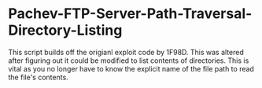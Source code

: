 # Pachev-FTP-Server-Path-Traversal-Directory-Listing

This script builds off the origianl exploit code by 1F98D. This was altered after figuring out it could be modified to list contents of directories. This is vital as you no longer have to know the explicit name of the file path to read the file's contents.
